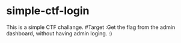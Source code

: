 # simple-ctf-login
This is a simple CTF challange.
#Target :Get the flag from the admin dashboard, without having admin loging. :)
